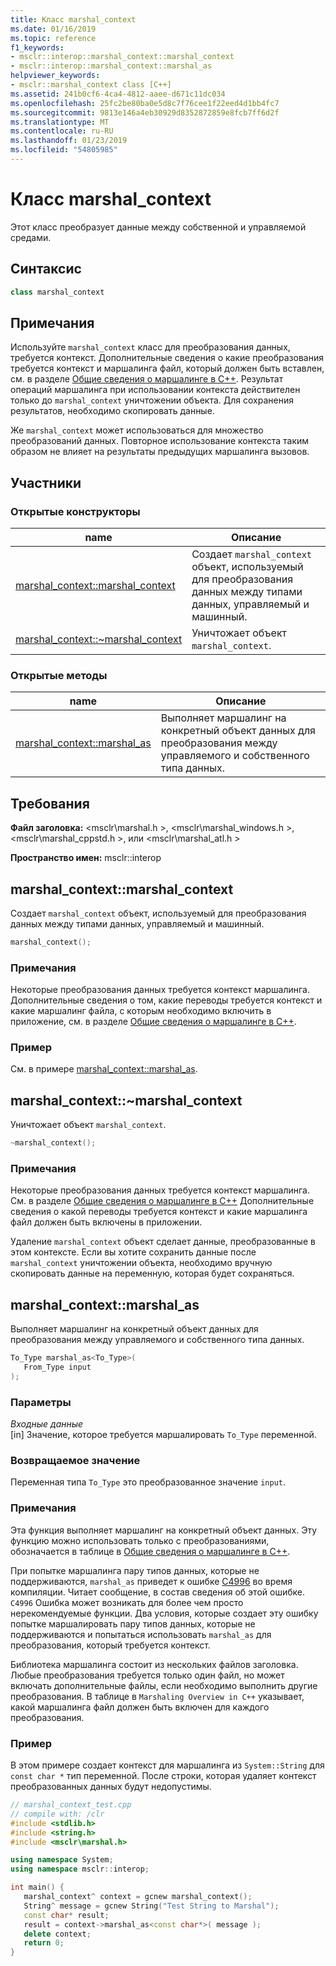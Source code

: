 ```yaml
---
title: Класс marshal_context
ms.date: 01/16/2019
ms.topic: reference
f1_keywords:
- msclr::interop::marshal_context::marshal_context
- msclr::interop::marshal_context::marshal_as
helpviewer_keywords:
- msclr::marshal_context class [C++]
ms.assetid: 241b0cf6-4ca4-4812-aaee-d671c11dc034
ms.openlocfilehash: 25fc2be80ba0e5d8c7f76cee1f22eed4d1bb4fc7
ms.sourcegitcommit: 9813e146a4eb30929d8352872859e8fcb7ff6d2f
ms.translationtype: MT
ms.contentlocale: ru-RU
ms.lasthandoff: 01/23/2019
ms.locfileid: "54805985"
---
```

# <a name="marshalcontext-class"></a>Класс marshal_context

Этот класс преобразует данные между собственной и управляемой средами.

## <a name="syntax"></a>Синтаксис

```cpp
class marshal_context
```

## <a name="remarks"></a>Примечания

Используйте `marshal_context` класс для преобразования данных, требуется контекст. Дополнительные сведения о какие преобразования требуется контекст и маршалинга файл, который должен быть вставлен, см. в разделе [Общие сведения о маршалинге в C++](../dotnet/overview-of-marshaling-in-cpp.md). Результат операций маршалинга при использовании контекста действителен только до `marshal_context` уничтожении объекта. Для сохранения результатов, необходимо скопировать данные.

Же `marshal_context` может использоваться для множество преобразований данных. Повторное использование контекста таким образом не влияет на результаты предыдущих маршалинга вызовов.

## <a name="members"></a>Участники

### <a name="public-constructors"></a>Открытые конструкторы

|name|Описание| 
|---------|-----------| 
|[marshal_context::marshal_context](#marshal-context)|Создает `marshal_context` объект, используемый для преобразования данных между типами данных, управляемый и машинный.| 
|[marshal_context::~marshal_context](#tilde-marshal-context)|Уничтожает объект `marshal_context`.| 

### <a name="public-methods"></a>Открытые методы

|name|Описание| 
|---------|-----------| 
|[marshal_context::marshal_as](#marshal-as)|Выполняет маршалинг на конкретный объект данных для преобразования между управляемого и собственного типа данных.| 


## <a name="requirements"></a>Требования

**Файл заголовка:** \<msclr\marshal.h >, \<msclr\marshal_windows.h >, \<msclr\marshal_cppstd.h >, или \<msclr\marshal_atl.h >

**Пространство имен:** msclr::interop

## <a name="marshal-context"></a>marshal_context::marshal_context

Создает `marshal_context` объект, используемый для преобразования данных между типами данных, управляемый и машинный.

```cpp
marshal_context();
```

### <a name="remarks"></a>Примечания

Некоторые преобразования данных требуется контекст маршалинга. Дополнительные сведения о том, какие переводы требуется контекст и какие маршалинг файла, с которым необходимо включить в приложение, см. в разделе [Общие сведения о маршалинге в C++](../dotnet/overview-of-marshaling-in-cpp.md).

### <a name="example"></a>Пример

См. в примере [marshal_context::marshal_as](../dotnet/marshal-context-marshal-as.md).


## <a name="tilde-marshal-context"></a>marshal_context::~marshal_context

Уничтожает объект `marshal_context`.

```cpp
~marshal_context();
```

### <a name="remarks"></a>Примечания

Некоторые преобразования данных требуется контекст маршалинга. См. в разделе [Общие сведения о маршалинге в C++](../dotnet/overview-of-marshaling-in-cpp.md) Дополнительные сведения о какой переводы требуется контекст и какие маршалинга файл должен быть включены в приложении.

Удаление `marshal_context` объект сделает данные, преобразованные в этом контексте. Если вы хотите сохранить данные после `marshal_context` уничтожении объекта, необходимо вручную скопировать данные на переменную, которая будет сохраняться.

## <a name="marshal-as"></a>marshal_context::marshal_as

Выполняет маршалинг на конкретный объект данных для преобразования между управляемого и собственного типа данных.

```cpp
To_Type marshal_as<To_Type>(
   From_Type input
);
```

### <a name="parameters"></a>Параметры

*Входные данные*<br/>
[in] Значение, которое требуется маршалировать `To_Type` переменной.

### <a name="return-value"></a>Возвращаемое значение

Переменная типа `To_Type` это преобразованное значение `input`.

### <a name="remarks"></a>Примечания

Эта функция выполняет маршалинг на конкретный объект данных. Эту функцию можно использовать только с преобразованиями, обозначается в таблице в [Общие сведения о маршалинге в C++](../dotnet/overview-of-marshaling-in-cpp.md).

При попытке маршалинга пару типов данных, которые не поддерживаются, `marshal_as` приведет к ошибке [C4996](../error-messages/compiler-warnings/compiler-warning-level-3-c4996.md) во время компиляции. Читает сообщение, в состав сведения об этой ошибке. `C4996` Ошибка может возникать для более чем просто нерекомендуемые функции. Два условия, которые создает эту ошибку попытке маршалировать пару типов данных, которые не поддерживаются и попытаться использовать `marshal_as` для преобразования, который требуется контекст.

Библиотека маршалинга состоит из нескольких файлов заголовка. Любые преобразования требуется только один файл, но может включать дополнительные файлы, если необходимо выполнить другие преобразования. В таблице в `Marshaling Overview in C++` указывает, какой маршалинга файл должен быть включен для каждого преобразования.

### <a name="example"></a>Пример

В этом примере создает контекст для маршалинга из `System::String` для `const char *` тип переменной. После строки, которая удаляет контекст преобразованных данных будут недопустимы.

```cpp
// marshal_context_test.cpp
// compile with: /clr
#include <stdlib.h>
#include <string.h>
#include <msclr\marshal.h>

using namespace System;
using namespace msclr::interop;

int main() {
   marshal_context^ context = gcnew marshal_context();
   String^ message = gcnew String("Test String to Marshal");
   const char* result;
   result = context->marshal_as<const char*>( message );
   delete context;
   return 0;
}
```